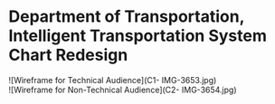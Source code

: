 # Department of Transportation, Intelligent Transportation System Chart Redesign
![Wireframe for Technical Audience](C1- IMG-3653.jpg)
<br>
![Wireframe for Non-Technical Audience](C2- IMG-3654.jpg)

